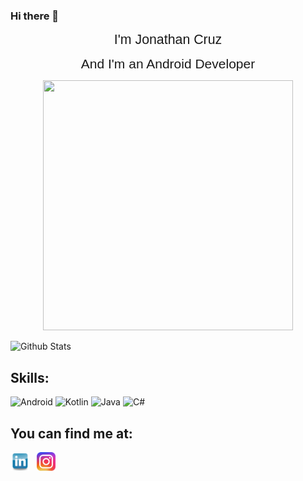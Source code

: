 ### Hi there 👋
<p align="center">
  <span style="font-family:Sans-serif; font-size:16pt">I'm Jonathan Cruz</span>
</p>

<p align="center">
  <span style="font-family:Sans-serif; font-size:1.5em">And I'm an Android Developer</span>
</p>

<div class="background-container" align="center">
  <img src="https://s3-us-west-2.amazonaws.com/s.cdpn.io/1231630/moon2.png" alt="" width="400" height="400">
</div>

![Github Stats](https://github-readme-stats.vercel.app/api?username=jitzian&show_icons=true&theme=dracula)


## Skills:
![Android](https://img.shields.io/badge/Android-3DDC84?style=for-the-badge&logo=android&logoColor=white&labelColor=101010)
![Kotlin](https://img.shields.io/badge/Kotlin-0095D5?style=for-the-badge&logo=kotlin&logoColor=white&labelColor=101010)
![Java](https://img.shields.io/badge/Java-red?style=for-the-badge&logo=java&logoColor=white&labelColor=101010)
![C#](https://img.shields.io/badge/CSharp-1d3e7a?style=for-the-badge&logo=csharp&logoColor=white&labelColor=101010)
## You can find me at:
<p align="left">
<a href="https://www.linkedin.com/in/jonathansandoval-cruz/"><img height="30" src="https://github.com/jitzian/jitzian/blob/NothingTest/icon/linkedin_logo.png"/></a>&nbsp;&nbsp;
<a href="https://www.instagram.com/jitzian/"><img height="30" src="https://github.com/jitzian/jitzian/blob/NothingTest/icon/instagram_logo.png"/></a>&nbsp;&nbsp;
</p>


<!--
**jitzian/jitzian** is a ✨ _special_ ✨ repository because its `README.md` (this file) appears on your GitHub profile.

Here are some ideas to get you started:

- 🔭 I’m currently working on ...
- 🌱 I’m currently learning ...
- 👯 I’m looking to collaborate on ...
- 🤔 I’m looking for help with ...
- 💬 Ask me about ...
- 📫 How to reach me: ...
- 😄 Pronouns: ...
- ⚡ Fun fact: ...
-->
